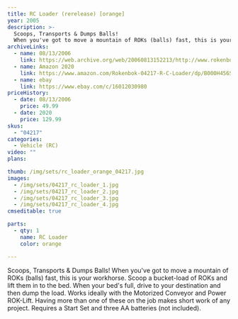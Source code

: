 ```yaml
---
title: RC Loader (rerelease) [orange]
year: 2005
description: >-
  Scoops, Transports & Dumps Balls!
  When you've got to move a mountain of ROKs (balls) fast, this is your workhorse. Scoop a bucket-load of ROKs and lift them in to the bed.
archiveLinks:
  - name: 08/13/2006
    link: https://web.archive.org/web/20060813152213/http://www.rokenbok.com/catalog/pd_rcv_04217.html
  - name: Amazon 2020
    link: https://www.amazon.com/Rokenbok-04217-R-C-Loader/dp/B000H456SA
  - name: ebay
    link: https://www.ebay.com/c/16012030980
priceHistory:
  - date: 08/13/2006
    price: 49.99
  - date: 2020
    price: 129.99
skus:
  - "04217"
categories:
  - Vehicle (RC)
video: ""
plans:

thumb: /img/sets/rc_loader_orange_04217.jpg
images:
  - /img/sets/04217_rc_loader_1.jpg
  - /img/sets/04217_rc_loader_2.jpg
  - /img/sets/04217_rc_loader_3.jpg
  - /img/sets/04217_rc_loader_4.jpg
cmseditable: true

parts:
  - qty: 1
    name: RC Loader
    color: orange

---
```

Scoops, Transports & Dumps Balls!
  When you've got to move a mountain of ROKs (balls) fast, this is your workhorse. Scoop a bucket-load of ROKs and lift them in to the bed. When your bed's full, drive to your destination and then dump the load. Works ideally with the Motorized Conveyor and Power ROK-Lift. Having more than one of these on the job makes short work of any project. Requires a Start Set and three AA batteries (not included).
